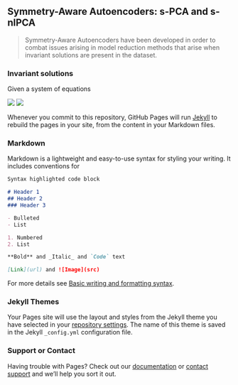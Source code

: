 ## Symmetry-Aware Autoencoders: s-PCA and s-nlPCA

>Symmetry-Aware Autoencoders have been developed in order to combat issues arising in model reduction methods that arise when invariant solutions are present in the dataset.



### Invariant solutions
Given a system of equations

<img src="https://render.githubusercontent.com/render/math?math=\frac{\partial U}{\partial t} = -1">

<img src="https://render.githubusercontent.com/render/math?math=e^{i \pi} = -1">


Whenever you commit to this repository, GitHub Pages will run [Jekyll](https://jekyllrb.com/) to rebuild the pages in your site, from the content in your Markdown files.

### Markdown

Markdown is a lightweight and easy-to-use syntax for styling your writing. It includes conventions for

```markdown
Syntax highlighted code block

# Header 1
## Header 2
### Header 3

- Bulleted
- List

1. Numbered
2. List

**Bold** and _Italic_ and `Code` text

[Link](url) and ![Image](src)
```

For more details see [Basic writing and formatting syntax](https://docs.github.com/en/github/writing-on-github/getting-started-with-writing-and-formatting-on-github/basic-writing-and-formatting-syntax).

### Jekyll Themes

Your Pages site will use the layout and styles from the Jekyll theme you have selected in your [repository settings](https://github.com/simonkneer/simonkneer.github.io/settings/pages). The name of this theme is saved in the Jekyll `_config.yml` configuration file.

### Support or Contact

Having trouble with Pages? Check out our [documentation](https://docs.github.com/categories/github-pages-basics/) or [contact support](https://support.github.com/contact) and we’ll help you sort it out.

